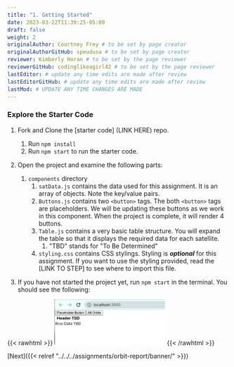 ```yaml
---
title: "1. Getting Started"
date: 2023-03-22T11:39:25-05:00
draft: false
weight: 2
originalAuthor: Courtney Frey # to be set by page creator
originalAuthorGitHub: speudusa # to be set by page creator
reviewer: Kimberly Horan # to be set by the page reviewer
reviewerGitHub: codinglikeagirl42 # to be set by the page reviewer
lastEditor: # update any time edits are made after review
lastEditorGitHub: # update any time edits are made after review
lastMod: # UPDATE ANY TIME CHANGES ARE MADE
---
```


### Explore the Starter Code
<!-- TODO: link to repo -->
1. Fork and Clone the [starter code] (LINK HERE) repo.
   1. Run `npm install` 
   1. Run `npm start` to run the starter code.


1. Open the project and examine the following parts:
   1. `components` directory
      1. `satData.js` contains the data used for this assignment.  It is an array of objects.  Note the key/value pairs.  
      1. `Buttons.js` contains two `<button>` tags.  The both `<button>` tags are placeholders.  We will be updating these buttons as we work in this component.  When the project is complete, it will render 4 buttons.
      1. `Table.js` contains a very basic table structure.  You will expand the table so that it displays the required data for each satellite.  
         1. "TBD" stands for "To Be Determined" 
         <!-- TODO: link to styling step -->
      1. `styling.css` contains CSS stylings.  Styling is **_optional_** for this assignment.  If you want to use the styling provided, read the [LINK TO STEP] to see where to import this file.
      
1. If you have not started the project yet, run `npm start` in the terminal.  You should see the following:

{{< rawhtml >}}
   <img src="../project-intro/images/starter-code-intro.png" alt="Starter Code Initial Run" width=50% />
{{< /rawhtml >}}

[Next]({{< relref "../../../assignments/orbit-report/banner/" >}})